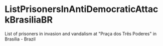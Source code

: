 # ListPrisonersInAntiDemocraticAttackBrasiliaBR
List of prisoners in invasion and vandalism at "Praça dos Três Poderes" in Brasília - Brazil
